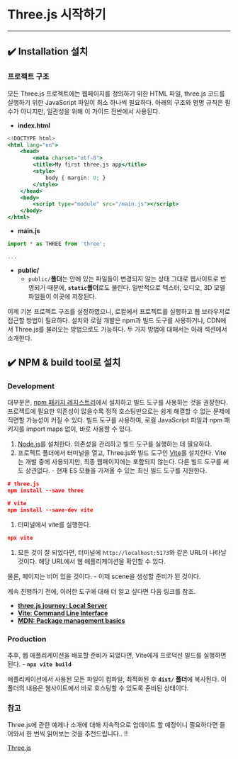 # Three.js 시작하기

---

## ✔️ Installation 설치

### 프로젝트 구조

모든 Three.js 프로젝트에는 웹페이지를 정의하기 위한 HTML 파일, three.js 코드를 실행하기 위한 JavaScript 파일이 최소 하나씩 필요하다. 아래의 구조와 명명 규칙은 필수가 아니지만, 일관성을 위해 이 가이드 전반에서 사용된다.

- **index.html**

```jsx
<!DOCTYPE html>
<html lang="en">
	<head>
		<meta charset="utf-8">
		<title>My first three.js app</title>
		<style>
			body { margin: 0; }
		</style>
	</head>
	<body>
		<script type="module" src="/main.js"></script>
	</body>
</html>
```

- **main.js**

```jsx
import * as THREE from 'three';

...
```

- **public/**
    - `public/`**폴더**는 안에 있는 파일들이 변경되지 않는 상태 그대로 웹사이트로 반영되기 때문에, **`static`폴더**로도 불린다. 일반적으로 텍스터, 오디오, 3D 모델 파일들이 이곳에 저장된다.

이제 기본 프로젝트 구조를 설정하였으니, 로컬에서 프로젝트를 실행하고 웹 브라우저로 접근할 방법이 필요하다.
설치와 로컬 개발은 npm과 빌드 도구를 사용하거나, CDN에서 Three.js를 불러오는 방법으로도 가능하다.
두 가지 방법에 대해서는 아래 섹션에서 소개한다.

## ✔️ NPM & build tool로 설치

### Development

대부분은, [npm 패키지 레지스트리](https://www.npmjs.com/)에서 설치하고 빌드 도구를 사용하는 것을 권장한다.
프로젝트에 필요한 의존성이 많을수록 정적 호스팅만으로는 쉽게 해결할 수 없는 문제에 직면할 가능성이 커질 수 있다.
빌드 도구를 사용하여, 로컬 JavaScript 파일과 npm 패키지를 import maps 없이, 바로 사용할 수 있다.

1. [Node.js](https://nodejs.org/ko)를 설치한다. 의존성을 관리하고 빌드 도구를 실행하는 데 필요하다.
2. 프로젝트 폴더에서 터미널을 열고, Three.js와 빌드 도구인 [Vite](https://vite.dev/)를 설치한다. Vite는 개발 중에 사용되지만, 최종 웹페이지에는 포함되지 않는다. 다른 빌드 도구를 써도 상관없다. - 현재 ES 모듈을 가져올 수 있는 최신 빌드 도구를 지원한다.

```json
# three.js
npm install --save three

# vite
npm install --save-dev vite
```

1. 터미널에서 vite를 실행한다.

```json
npx vite
```

1. 모든 것이 잘 되었다면, 터미널에 `http://localhost:5173`와 같은 URL이 나타날 것이다.
해당 URL에서 웹 애플리케이션을 확인할 수 있다.

물론, 페이지는 비어 있을 것이다. - 이제 scene을 생성할 준비가 된 것이다.

계속 진행하기 전에, 이러한 도구에 대해 더 알고 싶다면 다음 링크를 참조.

- [**three.js journey: Local Server**](https://threejs-journey.com/lessons/first-threejs-project)
- [**Vite: Command Line Interface**](https://vite.dev/guide/cli.html)
- [**MDN: Package management basics**](https://developer.mozilla.org/en-US/docs/Learn_web_development/Extensions/Client-side_tools/Package_management)

### Production

추후, 웹 애플리케이션을 배포할 준비가 되었다면, Vite에게 프로덕션 빌드를 실행하면 된다. - **`npx vite build`**

애플리케이션에서 사용된 모든 파일이 컴파일, 최적화된 후 **`dist/` 폴더**에 복사된다. 이 폴더의 내용은 웹사이트에서 바로 호스팅할 수 있도록 준비된 상태이다.

### 참고

Three.js에 관한 예제나 소개에 대해 지속적으로 업데이트 할 예정이니 필요하다면 들어와서 한 번씩 읽어보는 것을 추천드립니다.. !! 

[Three.js](https://www.notion.so/Three-js-1a01ece0be128002ae67d2cee4c172ba?pvs=21)